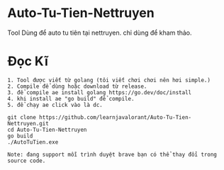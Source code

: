 # Auto-Tu-Tien-Nettruyen
Tool Dùng để auto tu tiên tại nettruyen. chỉ dùng để kham thảo.
# Đọc Kĩ
```
1. Tool được viết từ golang (tôi viết chơi chơi nên hơi simple.)
2. Compile để dùng hoặc download từ release.
3. để compile ae install golang https://go.dev/doc/install
4. khi install ae "go build" để compile.
5. để chạy ae click vào là dc.
```
```
git clone https://github.com/learnjavalorant/Auto-Tu-Tien-Nettruyen.git
cd Auto-Tu-Tien-Nettruyen
go build
./AutoTuTien.exe
```
```
Note: đang support mỗi trình duyệt brave bạn có thể thay đổi trong source code.
```
